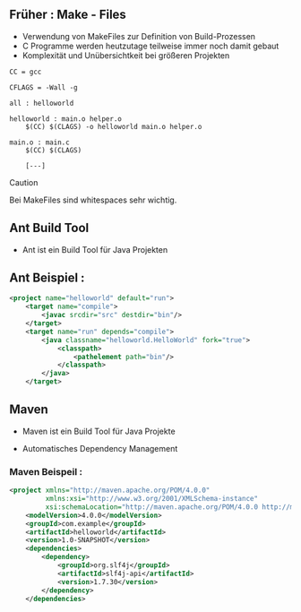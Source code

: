 

## Früher : Make - Files 
- Verwendung von MakeFiles zur Definition von Build-Prozessen 
- C Programme werden heutzutage teilweise immer noch damit gebaut 
- Komplexität und Unübersichtkeit bei größeren Projekten 

```
CC = gcc

CFLAGS = -Wall -g 

all : helloworld 

helloworld : main.o helper.o 
	$(CC) $(CLAGS) -o helloworld main.o helper.o 

main.o : main.c
	$(CC) $(CLAGS) 
	
	[---]

```

> [!CAUTION]
> Bei MakeFiles sind whitespaces sehr wichtig.

## Ant Build Tool 

- Ant ist ein Build Tool für Java Projekten
## Ant Beispiel : 

```xml
<project name="helloworld" default="run">
    <target name="compile">
        <javac srcdir="src" destdir="bin"/>
    </target>
    <target name="run" depends="compile">
        <java classname="helloworld.HelloWorld" fork="true">
            <classpath>
                <pathelement path="bin"/>
            </classpath>
        </java>
    </target>

```


## Maven
- Maven ist ein Build Tool für Java Projekte

- Automatisches Dependency Management

### Maven Beispeil : 

```xml
<project xmlns="http://maven.apache.org/POM/4.0.0"
         xmlns:xsi="http://www.w3.org/2001/XMLSchema-instance"
         xsi:schemaLocation="http://maven.apache.org/POM/4.0.0 http://maven.apache.org/xsd/maven-4.0.0.xsd">
    <modelVersion>4.0.0</modelVersion>
    <groupId>com.example</groupId>
    <artifactId>helloworld</artifactId>
    <version>1.0-SNAPSHOT</version>
    <dependencies>
        <dependency>
            <groupId>org.slf4j</groupId>
            <artifactId>slf4j-api</artifactId>
            <version>1.7.30</version>
        </dependency>
    </dependencies>

```




